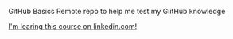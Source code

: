 GitHub Basics
Remote repo to help me test my GiitHub knowledge

[I'm learing this course on linkedin.com!](http://www.linkedin.com)

